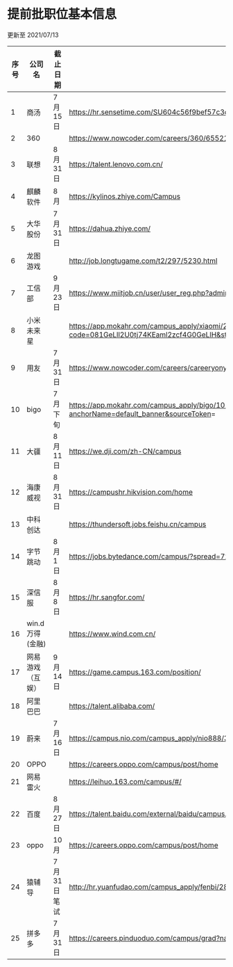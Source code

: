 # 提前批职位基本信息

更新至 2021/07/13

| 序号 | 公司名            | 截止日期    | 网址                                                         | 宣讲时间         |
| ---- | ----------------- | ----------- | ------------------------------------------------------------ | ---------------- |
| 1    | 商汤              | 7 月 15 日  | <https://hr.sensetime.com/SU604c56f9bef57c3d1a752c60/pb/school.html> |                  |
| 2    | 360               |             | <https://www.nowcoder.com/careers/360/65521>                 |                  |
| 3    | 联想              | 8 月 31 日  | <https://talent.lenovo.com.cn/>                              |                  |
| 4    | 麒麟软件          | 8 月        | <https://kylinos.zhiye.com/Campus>                           |                  |
| 5    | 大华股份          | 7 月 31 日  | <https://dahua.zhiye.com/>                                   |                  |
| 6    | 龙图游戏          |             | <http://job.longtugame.com/t2/297/5230.html>                 |                  |
| 7    | 工信部            | 9 月 23 日  | <https://www.miitjob.cn/user/user_reg.php?admin_id=47>       |                  |
| 8    | 小米未来星        |             | <https://app.mokahr.com/campus_apply/xiaomi/286?code=081GeLll2U0tj74KEaml2zcf4G0GeLlH&state=personalCenter#/jobs?project=100006406&page=1> |                  |
| 9    | 用友              | 7 月 31 日  | <https://www.nowcoder.com/careers/careeryonyoucom/65216>     |                  |
| 10   | bigo              | 7 月下旬    | <https://app.mokahr.com/campus_apply/bigo/1018?sourceToken=54b80ee498e4fbea391a2a0c46885c72#/?anchorName=default_banner&sourceToken>= |                  |
| 11   | 大疆              | 8 月 11 日  | <https://we.dji.com/zh-CN/campus>                            | 2021/7/20-20：00 |
| 12   | 海康威视          | 8 月 31 日  | <https://campushr.hikvision.com/home>                        |                  |
| 13   | 中科创达          |             | <https://thundersoft.jobs.feishu.cn/campus>                  |                  |
| 14   | 字节跳动          | 8 月 1 日   | <https://jobs.bytedance.com/campus/?spread=728BR6V>          |                  |
| 15   | 深信服            | 8 月 8 日   | <https://hr.sangfor.com/>                                    | 2021/7/22-19：00 |
| 16   | win.d 万得 (金融) |             | <https://www.wind.com.cn/>                                   |                  |
| 17   | 网易游戏（互娱）  | 9 月 14 日  | <https://game.campus.163.com/position/>                      |                  |
| 18   | 阿里巴巴          |             | <https://talent.alibaba.com/>                                |                  |
| 19   | 蔚来              | 7 月 16 日  | <https://campus.nio.com/campus_apply/nio888/36824/#/page/%E6%A0%A1%E5%9B%AD%E6%8B%9B%E8%81%98> |                  |
| 20   | OPPO              |             | <https://careers.oppo.com/campus/post/home>                  |                  |
| 21   | 网易雷火          |             | <https://leihuo.163.com/campus/#/>                           |                  |
| 22   | 百度              | 8月27日     | https://talent.baidu.com/external/baidu/campus.html          |                  |
| 23   | oppo              | 10月        | https://careers.oppo.com/campus/post/home                    |                  |
| 24   | 猿辅导            | 7月31日笔试 | http://hr.yuanfudao.com/campus_apply/fenbi/28/#/             |                  |
| 25   | 拼多多            | 7月31日     | https://careers.pinduoduo.com/campus/grad?name=&type=fullTime&recruitType=&job=technology |                  |
